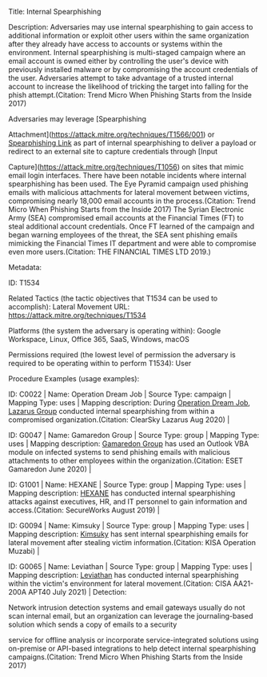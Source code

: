 Title: Internal Spearphishing

Description: Adversaries may use internal spearphishing to gain access to additional information or exploit other users within the same organization after they already have access to accounts or systems within the environment. Internal spearphishing is multi-staged campaign where an email account is owned either by controlling the user's device with previously installed malware or by compromising the account credentials of the user. Adversaries attempt to take advantage of a trusted internal account to increase the likelihood of tricking the target into falling for the phish attempt.(Citation: Trend Micro When Phishing Starts from the Inside 2017)

Adversaries may leverage [Spearphishing

Attachment](https://attack.mitre.org/techniques/T1566/001) or [Spearphishing Link](https://attack.mitre.org/techniques/T1566/002) as part of internal spearphishing to deliver a payload or redirect to an external site to capture credentials through [Input

Capture](https://attack.mitre.org/techniques/T1056) on sites that mimic email login interfaces. There have been notable incidents where internal spearphishing has been used. The Eye Pyramid campaign used phishing emails with malicious attachments for lateral movement between victims, compromising nearly 18,000 email accounts in the process.(Citation: Trend Micro When Phishing Starts from the Inside 2017) The Syrian Electronic Army (SEA) compromised email accounts at the Financial Times (FT) to steal additional account credentials. Once FT learned of the campaign and began warning employees of the threat, the SEA sent phishing emails mimicking the Financial Times IT department and were able to compromise even more users.(Citation: THE FINANCIAL TIMES LTD 2019.)

Metadata:

ID: T1534

Related Tactics (the tactic objectives that T1534 can be used to accomplish): Lateral Movement URL: https://attack.mitre.org/techniques/T1534

Platforms (the system the adversary is operating within): Google Workspace, Linux, Office 365, SaaS, Windows, macOS

Permissions required (the lowest level of permission the adversary is required to be operating within to perform T1534): User

Procedure Examples (usage examples):

ID: C0022 | Name: Operation Dream Job | Source Type: campaign | Mapping Type: uses | Mapping description: During [Operation Dream Job](https://attack.mitre.org/campaigns/C0022), [Lazarus Group](https://attack.mitre.org/groups/G0032) conducted internal spearphishing from within a compromised organization.(Citation: ClearSky Lazarus Aug 2020) |

ID: G0047 | Name: Gamaredon Group | Source Type: group | Mapping Type: uses | Mapping description: [Gamaredon Group](https://attack.mitre.org/groups/G0047) has used an Outlook VBA module on infected systems to send phishing emails with malicious attachments to other employees within the organization.(Citation: ESET Gamaredon June 2020) |

ID: G1001 | Name: HEXANE | Source Type: group | Mapping Type: uses | Mapping description: [HEXANE](https://attack.mitre.org/groups/G1001) has conducted internal spearphishing attacks against executives, HR, and IT personnel to gain information and access.(Citation: SecureWorks August 2019) |

ID: G0094 | Name: Kimsuky | Source Type: group | Mapping Type: uses | Mapping description: [Kimsuky](https://attack.mitre.org/groups/G0094) has sent internal spearphishing emails for lateral movement after stealing victim information.(Citation: KISA Operation Muzabi) |

ID: G0065 | Name: Leviathan | Source Type: group | Mapping Type: uses | Mapping description: [Leviathan](https://attack.mitre.org/groups/G0065) has conducted internal spearphishing within the victim's environment for lateral movement.(Citation: CISA AA21-200A APT40 July 2021) | Detection:

Network intrusion detection systems and email gateways usually do not scan internal email, but an organization can leverage the journaling-based solution which sends a copy of emails to a security

service for offline analysis or incorporate service-integrated solutions using on-premise or API-based integrations to help detect internal spearphishing campaigns.(Citation: Trend Micro When Phishing Starts from the Inside 2017)